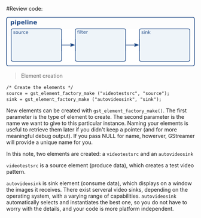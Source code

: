#Review code:

![Examplate pipeline!](./images/figure-1.png "The elements are GStreamer's basic construction blocks")

> Element creation

```
/* Create the elements */
source = gst_element_factory_make ("videotestsrc", "source");
sink = gst_element_factory_make ("autovideosink", "sink");
```

New elements can be created with ```gst_element_factory_make()```. The first parameter is the type of element to create. The second parameter is the name we want to give to this particular instance. Naming your elements is useful to retrieve them later if you didn't keep a pointer (and for more meaningful debug output). If you pass NULL for name, howerver, GStreamer will provide a unique name for you.

In this note, two elements are created: a `videotestsrc` and an `autovideosink`

`videotestsrc` is a source element (produce data), which creates a test video pattern.

`autovideosink` is sink element (consume data), which displays on a window the images it receives. There exist serveral video sinks, depending on the operating system, with a varying range of capabilities. `autovideosink` automatically selects and instantiates the best one, so you do not have to worry with the details, and your code is more platform independent.


